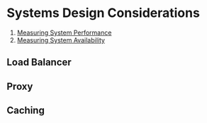 # Systems Design Considerations

1. [Measuring System Performance](./SYS_PERF.md)
2. [Measuring System Availability](./SYS_AVAIL.md)

## Load Balancer

## Proxy

## Caching
